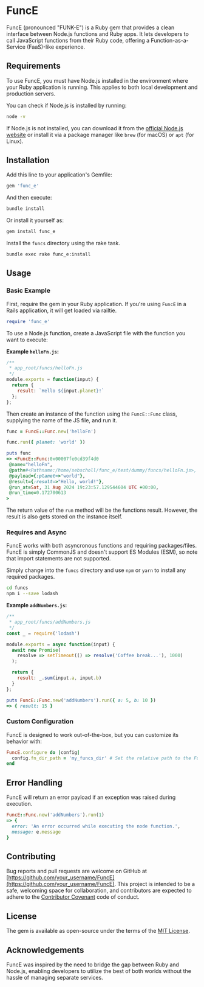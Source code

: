 # FuncE

FuncE (pronounced "FUNK-E") is a Ruby gem that provides a clean interface between Node.js functions and Ruby apps. It lets developers to call JavaScript functions from their Ruby code, offering a Function-as-a-Service (FaaS)-like experience.

## Requirements

To use FuncE, you must have Node.js installed in the environment where your Ruby application is running. This applies to both local development and production servers.

You can check if Node.js is installed by running:

```bash
node -v
```

If Node.js is not installed, you can download it from the [official Node.js website](https://nodejs.org/) or install it via a package manager like `brew` (for macOS) or `apt` (for Linux).

## Installation

Add this line to your application's Gemfile:

```ruby
gem 'func_e'
```

And then execute:

```bash
bundle install
```

Or install it yourself as:

```bash
gem install func_e
```

Install the `funcs` directory using the rake task.

```sh
bundle exec rake func_e:install
```

## Usage

### Basic Example

First, require the gem in your Ruby application. If you're using `FuncE` in a Rails application, it will get loaded via railtie.

```ruby
require 'func_e'
```

To use a Node.js function, create a JavaScript file with the function you want to execute:

**Example `helloFn.js`:**

```javascript
/** 
 * app_root/funcs/helloFn.js
 */
module.exports = function(input) {
  return { 
    result: `Hello ${input.planet}!`
  };
};
```

Then create an instance of the function using the `FuncE::Func` class, supplying the name of the JS file, and run it.

```ruby
func = FuncE::Func.new('helloFn')

func.run({ planet: 'world' })

puts func
=> <FuncE::Func:0x00007fe0cd39f4d0
 @name="helloFn",
 @path=#<Pathname:/home/sebscholl/func_e/test/dummy/funcs/helloFn.js>,
 @payload={:planet=>"world"},
 @result={:result=>"Hello, world!"},
 @run_at=Sat, 31 Aug 2024 19:23:57.129544604 UTC +00:00,
 @run_time=0.172700613
>
```

The return value of the `run` method will be the functions result. However, the result is also gets stored on the instance itself.

### Requires and Async

FuncE works with both asyncronous functions and requiring packages/files. FuncE is simply CommonJS and doesn't support ES Modules (ESM), so note that import statements are not supported. 

Simply change into the `funcs` directory and use `npm` or `yarn` to install any required packages.

```sh
cd funcs
npm i --save lodash
```

**Example `addNumbers.js`:**

```javascript
/**
 * app_root/funcs/addNumbers.js
 */
const _ = require('lodash')

module.exports = async function(input) {
  await new Promise(
    resolve => setTimeout(() => resolve('Coffee break...'), 1000)
  );

  return {
    result: _.sum(input.a, input.b)
  }
};
```

```ruby
puts FuncE::Func.new('addNumbers').run({ a: 5, b: 10 })
=> { result: 15 }
```

### Custom Configuration

FuncE is designed to work out-of-the-box, but you can customize its behavior with:

```ruby
FuncE.configure do |config|
  config.fn_dir_path = 'my_funcs_dir' # Set the relative path to the FuncE directory
end
```

## Error Handling

FuncE will return an error payload if an exception was raised during execution.

```ruby
FuncE::Func.new('addNumbers').run(1)
=> { 
  error: 'An error occurred while executing the node function.',
  message: e.message
}
```

## Contributing

Bug reports and pull requests are welcome on GitHub at [https://github.com/your_username/FuncE](https://github.com/your_username/FuncE). This project is intended to be a safe, welcoming space for collaboration, and contributors are expected to adhere to the [Contributor Covenant](https://www.contributor-covenant.org/version/2/0/code_of_conduct.html) code of conduct.

## License

The gem is available as open-source under the terms of the [MIT License](https://opensource.org/licenses/MIT).

## Acknowledgements

FuncE was inspired by the need to bridge the gap between Ruby and Node.js, enabling developers to utilize the best of both worlds without the hassle of managing separate services.
